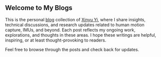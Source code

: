 ## Welcome to My Blogs

This is the personal [blog](https://xinyu-yi.github.io/Blogs/) collection of [Xinyu Yi](https://xinyu-yi.github.io/), where I share insights, technical discussions, and research updates related to human motion capture, IMUs, and beyond. Each post reflects my ongoing work, explorations, and thoughts in these areas. I hope these writings are helpful, inspiring, or at least thought-provoking to readers.

Feel free to browse through the posts and check back for updates.